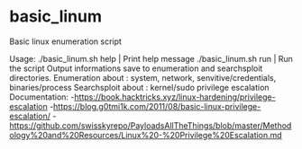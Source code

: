# basic_linum
Basic linux enumeration script

Usage: 
./basic_linum.sh help | Print help message
./basic_linum.sh run  | Run the script
Output informations save to enumeration and searchsploit directories.
Enumeration about : system, network, senvitive/credentials, binaries/process
Searchsploit about : kernel/sudo privilege escalation
Documentation:
-https://book.hacktricks.xyz/linux-hardening/privilege-escalation
-https://blog.g0tmi1k.com/2011/08/basic-linux-privilege-escalation/
-https://github.com/swisskyrepo/PayloadsAllTheThings/blob/master/Methodology%20and%20Resources/Linux%20-%20Privilege%20Escalation.md
